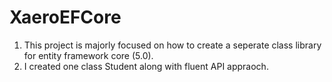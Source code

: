 # XaeroEFCore
1. This project is majorly focused on how to create a seperate class library for entity framework core (5.0).
2. I created one class Student along with fluent API appraoch.
